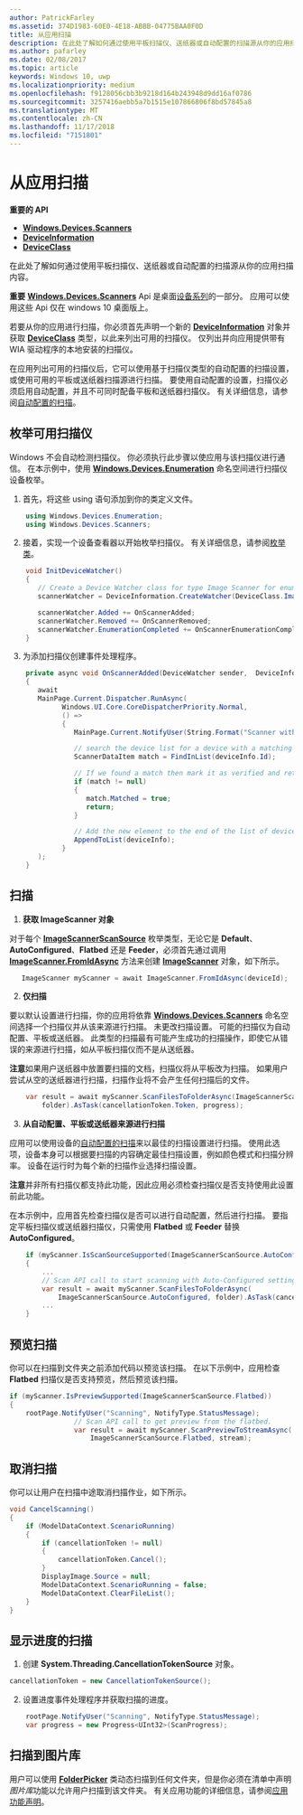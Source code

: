 ```yaml
---
author: PatrickFarley
ms.assetid: 374D1983-60E0-4E18-ABBB-04775BAA0F0D
title: 从应用扫描
description: 在此处了解如何通过使用平板扫描仪、送纸器或自动配置的扫描源从你的应用扫描内容。
ms.author: pafarley
ms.date: 02/08/2017
ms.topic: article
keywords: Windows 10, uwp
ms.localizationpriority: medium
ms.openlocfilehash: f9128056cbb3b9218d164b243948d9dd16af0786
ms.sourcegitcommit: 3257416aebb5a7b1515e107866806f8bd57845a8
ms.translationtype: MT
ms.contentlocale: zh-CN
ms.lasthandoff: 11/17/2018
ms.locfileid: "7151801"
---
```

# <a name="scan-from-your-app"></a>从应用扫描


**重要的 API**

-   [**Windows.Devices.Scanners**](https://msdn.microsoft.com/library/windows/apps/Dn264250)
-   [**DeviceInformation**](https://msdn.microsoft.com/library/windows/apps/BR225393)
-   [**DeviceClass**](https://msdn.microsoft.com/library/windows/apps/BR225381)

在此处了解如何通过使用平板扫描仪、送纸器或自动配置的扫描源从你的应用扫描内容。

**重要** [**Windows.Devices.Scanners**](https://msdn.microsoft.com/library/windows/apps/Dn264250) Api 是桌面[设备系列](https://msdn.microsoft.com/library/windows/apps/Dn894631)的一部分。 应用可以使用这些 Api 仅在 windows 10 桌面版上。

若要从你的应用进行扫描，你必须首先声明一个新的 [**DeviceInformation**](https://msdn.microsoft.com/library/windows/apps/BR225393) 对象并获取 [**DeviceClass**](https://msdn.microsoft.com/library/windows/apps/BR225381) 类型，以此来列出可用的扫描仪。 仅列出并向应用提供带有 WIA 驱动程序的本地安装的扫描仪。

在应用列出可用的扫描仪后，它可以使用基于扫描仪类型的自动配置的扫描设置，或使用可用的平板或送纸器扫描源进行扫描。 要使用自动配置的设置，扫描仪必须启用自动配置，并且不可同时配备平板和送纸器扫描仪。 有关详细信息，请参阅[自动配置的扫描](https://msdn.microsoft.com/library/windows/hardware/Ff539393)。

## <a name="enumerate-available-scanners"></a>枚举可用扫描仪

Windows 不会自动检测扫描仪。 你必须执行此步骤以使应用与该扫描仪进行通信。 在本示例中，使用 [**Windows.Devices.Enumeration**](https://msdn.microsoft.com/library/windows/apps/BR225459) 命名空间进行扫描仪设备枚举。

1.  首先，将这些 using 语句添加到你的类定义文件。

``` csharp
    using Windows.Devices.Enumeration;
    using Windows.Devices.Scanners;
```

2.  接着，实现一个设备查看器以开始枚举扫描仪。 有关详细信息，请参阅[枚举类](enumerate-devices.md)。

```csharp
    void InitDeviceWatcher()
    {
       // Create a Device Watcher class for type Image Scanner for enumerating scanners
       scannerWatcher = DeviceInformation.CreateWatcher(DeviceClass.ImageScanner);

       scannerWatcher.Added += OnScannerAdded;
       scannerWatcher.Removed += OnScannerRemoved;
       scannerWatcher.EnumerationCompleted += OnScannerEnumerationComplete;
    }
```

3.  为添加扫描仪创建事件处理程序。

```csharp
    private async void OnScannerAdded(DeviceWatcher sender,  DeviceInformation deviceInfo)
    {
       await
       MainPage.Current.Dispatcher.RunAsync(
             Windows.UI.Core.CoreDispatcherPriority.Normal,
             () =>
             {
                MainPage.Current.NotifyUser(String.Format("Scanner with device id {0} has been added", deviceInfo.Id), NotifyType.StatusMessage);

                // search the device list for a device with a matching device id
                ScannerDataItem match = FindInList(deviceInfo.Id);

                // If we found a match then mark it as verified and return
                if (match != null)
                {
                   match.Matched = true;
                   return;
                }

                // Add the new element to the end of the list of devices
                AppendToList(deviceInfo);
             }
       );
    }
```

## <a name="scan"></a>扫描

1.  **获取 ImageScanner 对象**

对于每个 [**ImageScannerScanSource**](https://msdn.microsoft.com/library/windows/apps/Dn264238) 枚举类型，无论它是 **Default**、**AutoConfigured**、**Flatbed** 还是 **Feeder**，必须首先通过调用 [**ImageScanner.FromIdAsync**](https://msdn.microsoft.com/library/windows/apps/windows.devices.scanners.imagescanner.fromidasync) 方法来创建 [**ImageScanner**](https://msdn.microsoft.com/library/windows/apps/Dn263806) 对象，如下所示。

 ```csharp
    ImageScanner myScanner = await ImageScanner.FromIdAsync(deviceId);
 ```

2.  **仅扫描**

要以默认设置进行扫描，你的应用将依靠 [**Windows.Devices.Scanners**](https://msdn.microsoft.com/library/windows/apps/Dn264250) 命名空间选择一个扫描仪并从该来源进行扫描。 未更改扫描设置。 可能的扫描仪为自动配置、平板或送纸器。 此类型的扫描最有可能产生成功的扫描操作，即使它从错误的来源进行扫描，如从平板扫描仪而不是从送纸器。

**注意**如果用户送纸器中放置要扫描的文档，扫描仪将从平板改为扫描。 如果用户尝试从空的送纸器进行扫描，扫描作业将不会产生任何扫描后的文件。
 
```csharp
    var result = await myScanner.ScanFilesToFolderAsync(ImageScannerScanSource.Default,
        folder).AsTask(cancellationToken.Token, progress);
```

3.  **从自动配置、平板或送纸器来源进行扫描**

应用可以使用设备的[自动配置的扫描](https://msdn.microsoft.com/library/windows/hardware/Ff539393)来以最佳的扫描设置进行扫描。 使用此选项，设备本身可以根据要扫描的内容确定最佳扫描设置，例如颜色模式和扫描分辨率。 设备在运行时为每个新的扫描作业选择扫描设置。

**注意**并非所有扫描仪都支持此功能，因此应用必须检查扫描仪是否支持使用此设置前此功能。

在本示例中，应用首先检查扫描仪是否可以进行自动配置，然后进行扫描。 要指定平板扫描仪或送纸器扫描仪，只需使用 **Flatbed** 或 **Feeder** 替换 **AutoConfigured**。

```csharp
    if (myScanner.IsScanSourceSupported(ImageScannerScanSource.AutoConfigured))
    {
        ...
        // Scan API call to start scanning with Auto-Configured settings.
        var result = await myScanner.ScanFilesToFolderAsync(
            ImageScannerScanSource.AutoConfigured, folder).AsTask(cancellationToken.Token, progress);
        ...
    }
```

## <a name="preview-the-scan"></a>预览扫描

你可以在扫描到文件夹之前添加代码以预览该扫描。 在以下示例中，应用检查 **Flatbed** 扫描仪是否支持预览，然后预览该扫描。

```csharp
if (myScanner.IsPreviewSupported(ImageScannerScanSource.Flatbed))
{
    rootPage.NotifyUser("Scanning", NotifyType.StatusMessage);
                // Scan API call to get preview from the flatbed.
                var result = await myScanner.ScanPreviewToStreamAsync(
                    ImageScannerScanSource.Flatbed, stream);
```

## <a name="cancel-the-scan"></a>取消扫描

你可以让用户在扫描中途取消扫描作业，如下所示。

```csharp
void CancelScanning()
{
    if (ModelDataContext.ScenarioRunning)
    {
        if (cancellationToken != null)
        {
            cancellationToken.Cancel();
        }                
        DisplayImage.Source = null;
        ModelDataContext.ScenarioRunning = false;
        ModelDataContext.ClearFileList();
    }
}
```

## <a name="scan-with-progress"></a>显示进度的扫描

1.  创建 **System.Threading.CancellationTokenSource** 对象。

```csharp
cancellationToken = new CancellationTokenSource();
```

2.  设置进度事件处理程序并获取扫描的进度。

```csharp
    rootPage.NotifyUser("Scanning", NotifyType.StatusMessage);
    var progress = new Progress<UInt32>(ScanProgress);
```

## <a name="scanning-to-the-pictures-library"></a>扫描到图片库

用户可以使用 [**FolderPicker**](https://msdn.microsoft.com/library/windows/apps/BR207881) 类动态扫描到任何文件夹，但是你必须在清单中声明*图片库*功能以允许用户扫描到该文件夹。 有关应用功能的详细信息，请参阅[应用功能声明](https://msdn.microsoft.com/library/windows/apps/Mt270968)。
